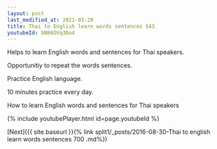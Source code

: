 ```yaml
---
layout: post
last_modified_at: 2021-03-29
title: Thai to English learn words sentences 543 
youtubeId: bN86OVq3Do4
---
```

 
 
Helps to learn English words and sentences for Thai speakers.

Opportunitiy to repeat the words sentences. 

Practice English language. 
 
10 minutes practice every day. 
 
How to learn English words and sentences for Thai speakers 
 
{% include youtubePlayer.html id=page.youtubeId %}
 
 
[Next]({{ site.baseurl }}{% link  split1/_posts/2016-08-30-Thai to english learn words sentences 700 .md%})
 
